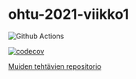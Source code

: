 # ohtu-2021-viikko1

![Github Actions](https://github.com/suuranna/ohtu-2021-viikko1/workflows/CI/badge.svg)

[![codecov](https://codecov.io/gh/suuranna/ohtu-2021-viikko1/branch/main/graph/badge.svg?token=3KHPYVA6Z2)](https://codecov.io/gh/suuranna/ohtu-2021-viikko1)



[Muiden tehtävien repositorio](https://github.com/suuranna/ohtu-kevat-2021)

